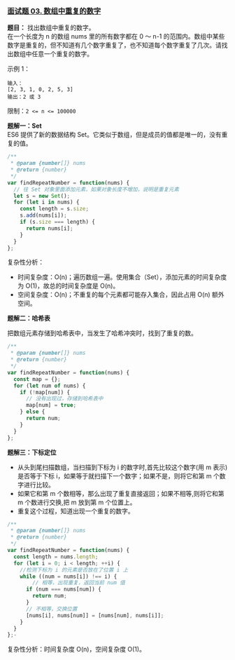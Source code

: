 ### [面试题 03. 数组中重复的数字](https://leetcode-cn.com/problems/shu-zu-zhong-zhong-fu-de-shu-zi-lcof/)

**题目：** 找出数组中重复的数字。  
在一个长度为 n 的数组 nums 里的所有数字都在 0 ～ n-1 的范围内。数组中某些数字是重复的，但不知道有几个数字重复了，也不知道每个数字重复了几次。请找出数组中任意一个重复的数字。

示例 1：

```
输入：
[2, 3, 1, 0, 2, 5, 3]
输出：2 或 3
```

限制：`2 <= n <= 100000`

**题解一：Set**  
ES6 提供了新的数据结构 Set。它类似于数组，但是成员的值都是唯一的，没有重复的值。

```js
/**
 * @param {number[]} nums
 * @return {number}
 */
var findRepeatNumber = function(nums) {
  // 往 Set 对象里面添加元素，如果对象长度不增加，说明是重复元素
  let s = new Set();
  for (let i in nums) {
    const length = s.size;
    s.add(nums[i]);
    if (s.size === length) {
      return nums[i];
    }
  }
};
```

复杂性分析：

- 时间复杂度：O(n)；遍历数组一遍。使用集合（Set），添加元素的时间复杂度为 O(1)，故总的时间复杂度是 O(n)。
- 空间复杂度：O(n)；不重复的每个元素都可能存入集合，因此占用 O(n) 额外空间。

**题解二：哈希表**

把数组元素存储到哈希表中，当发生了哈希冲突时，找到了重复的数。

```js
/**
 * @param {number[]} nums
 * @return {number}
 */
var findRepeatNumber = function(nums) {
  const map = {};
  for (let num of nums) {
    if (!map[num]) {
      // 没有出现过，存储到哈希表中
      map[num] = true;
    } else {
      return num;
    }
  }
};
```

**题解三：下标定位**

- 从头到尾扫描数组，当扫描到下标为 i 的数字时,首先比较这个数字(用 m 表示)是否等于下标 i，如果等于就扫描下一个数字；如果不是，则将它和第 m 个数字进行比较。
- 如果它和第 m 个数相等，那么出现了重复直接返回；如果不相等,则将它和第 m 个数进行交换,把 m 放到第 m 个位置上。
- 重复这个过程，知道出现一个重复的数字。

```js
/**
 * @param {number[]} nums
 * @return {number}
 */
var findRepeatNumber = function(nums) {
  const length = nums.length;
  for (let i = 0; i < length; ++i) {
    //检测下标为 i 的元素是否放在了位置 i 上
    while ((num = nums[i]) !== i) {
        // 相等，出现重复，返回当前 num 值
      if (num === nums[num]) {
        return num;
      }
      // 不相等，交换位置
      [nums[i], nums[num]] = [nums[num], nums[i]];
    }
  }
};-
```

复杂性分析：时间复杂度 O(n)，空间复杂度 O(1)。
